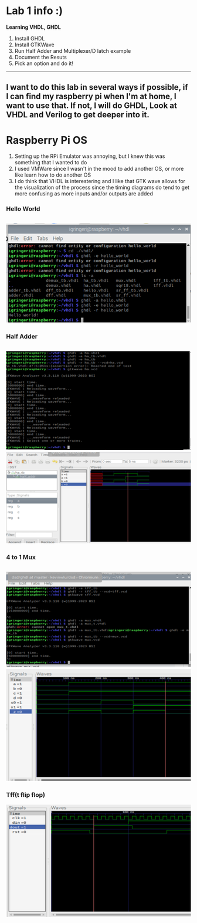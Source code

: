 # Lab 1 info :) 
**Learning VHDL, GHDL**

1. Install GHDL
2. Install GTKWave 
3. Run Half Adder and Multiplexer/D latch example
4. Document the Resuts
5. Pick an option and do it!

--- 

I want to do this lab in several ways if possible, if I can find my raspberry pi when I'm at home, I want to use that. If not, I will do GHDL, Look at VHDL and Verilog to get deeper into it.
--- 
# Raspberry Pi OS

1. Setting up the RPi Emulator was annoying, but I knew this was something that I wanted to do
2. I used VMWare since I wasn't in the mood to add another OS, or more like learn how to do another OS
3. I do think that VHDL is interestering and I like that GTK wave allows for the visualization of the process since the timing diagrams do tend to get more confusing as more inputs and/or outputs are added

### Hello World 
![helloWorld](HelloWorld.png)
---
### Half Adder 
![haTERMINAL](haTER.png)
![haGTKWA](haGTK.png)
---
### 4 to 1 Mux 
![muxTER](muxTER.png)
![muxGTKWA](muxGTK.png)
---
### Tff(t flip flop) 
![tffGTKWA](tffGTK.png)